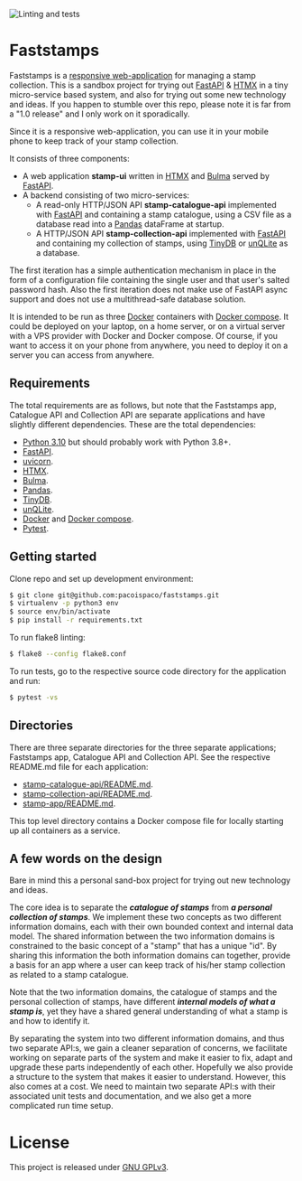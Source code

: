![Linting and tests](https://github.com/pacoispaco/faststamps/actions/workflows/lint-and-test.yml/badge.svg)

# Faststamps

Faststamps is a [responsive web-application](https://en.wikipedia.org/wiki/Responsive_web_design) for managing a stamp collection. This is a sandbox project for trying out [FastAPI](https://fastapi.tiangolo.com/) & [HTMX](https://htmx.org/) in a tiny micro-service based system, and also for trying out some new technology and ideas. If you happen to stumble over this repo, please note it is far from a "1.0 release" and I only work on it sporadically.

Since it is a responsive web-application, you can use it in your mobile phone to keep track of your stamp collection.

It consists of three components:
* A web application **stamp-ui** written in [HTMX](https://htmx.org/) and [Bulma](https://bulma.io/) served by [FastAPI](https://fastapi.tiangolo.com/).
* A backend consisting of two micro-services:
  * A read-only HTTP/JSON API **stamp-catalogue-api** implemented with [FastAPI](https://fastapi.tiangolo.com/) and containing a stamp catalogue, using a CSV file as a database read into a [Pandas](https://pandas.pydata.org/) dataFrame at startup.
  * A HTTP/JSON API **stamp-collection-api** implemented with [FastAPI](https://fastapi.tiangolo.com/) and containing my collection of stamps, using [TinyDB](https://tinydb.readthedocs.io) or [unQLite](https://unqlite.org/) as a database.

The first iteration has a simple authentication mechanism in place in the form of a configuration file containing the single user and that user's salted password hash. Also the first iteration does not make use of FastAPI async support and does not use a multithread-safe database solution.

It is intended to be run as three [Docker](https://www.docker.com) containers with [Docker compose](https://docs.docker.com/compose/). It could be deployed on your laptop, on a home server, or on a virtual server with a VPS provider with Docker and Docker compose. Of course, if you want to access it on your phone from anywhere, you need to deploy it on a server you can access from anywhere.


## Requirements

The total requirements are as follows, but note that the Faststamps app, Catalogue API and Collection API are separate applications and have slightly different dependencies. These are the total dependencies:

 * [Python 3.10](https://www.python.org/) but should probably work with Python 3.8+.
 * [FastAPI](https://fastapi.tiangolo.com/).
 * [uvicorn](https://www.uvicorn.org).
 * [HTMX](https://htmx.org/).
 * [Bulma](https://bulma.io/).
 * [Pandas](https://pandas.pydata.org/).
 * [TinyDB](https://tinydb.readthedocs.io).
 * [unQLite](https://unqlite.org/).
 * [Docker](https://www.docker.com) and [Docker compose](https://docs.docker.com/compose/).
 * [Pytest](https://docs.pytest.org).

## Getting started

Clone repo and set up development environment:
```bash
$ git clone git@github.com:pacoispaco/faststamps.git
$ virtualenv -p python3 env
$ source env/bin/activate
$ pip install -r requirements.txt
```

To run flake8 linting:
```bash
$ flake8 --config flake8.conf
```

To run tests, go to the respective source code directory for the application and run:
```bash
$ pytest -vs
```

## Directories

There are three separate directories for the three separate applications; Faststamps app, Catalogue API and Collection API. See the respective README.md file for each application:

 * [stamp-catalogue-api/README.md](stamp-catalogue-api/README.md).
 * [stamp-collection-api/README.md](stamp-collection-api/README.md).
 * [stamp-app/README.md](stamp-app/README-md).

This top level directory contains a Docker compose file for locally starting up all containers as a service.

## A few words on the design

Bare in mind this a personal sand-box project for trying out new technology and ideas.

The core idea is to separate the _**catalogue of stamps**_ from _**a personal collection of stamps**_. We implement these two concepts as two different information domains, each with their own bounded context and internal data model. The shared information between the two information domains is constrained to the basic concept of a "stamp" that has a unique "id". By sharing this information the both information domains can together, provide a basis for an app where a user can keep track of his/her stamp collection as related to a stamp catalogue.

Note that the two information domains, the catalogue of stamps and the personal collection of stamps, have different _**internal models of what a stamp is**_, yet they have a shared general understanding of what a stamp is and how to identify it.

By separating the system into two different information domains, and thus two separate API:s, we gain a cleaner separation of concerns, we facilitate working on separate parts of the system and make it easier to fix, adapt and upgrade these parts independently of each other. Hopefully we also provide a structure to the system that makes it easier to understand. However, this also comes at a cost. We need to maintain two separate API:s with their associated unit tests and documentation, and we also get a more complicated run time setup.

# License

This project is released under [GNU GPLv3](LICENSE.TXT).

